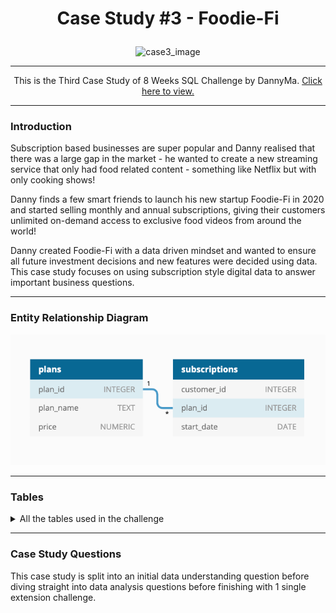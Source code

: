 
<h1><p align="center">Case Study #3 - Foodie-Fi</p></h1>

<div align='center'><img src='https://8weeksqlchallenge.com/images/case-study-designs/3.png' alt="case3_image" width="500"/></div>
<hr>
<p align='center'>This is the Third Case Study of 8 Weeks SQL Challenge by DannyMa.
<a href="https://8weeksqlchallenge.com/case-study-3/" rel="nofollow">Click here to view.</a>
</p>
<hr>

### Introduction
Subscription based businesses are super popular and Danny realised that there was a large gap in the market - he wanted to create a new streaming service that only had food related content - something like Netflix but with only cooking shows!

Danny finds a few smart friends to launch his new startup Foodie-Fi in 2020 and started selling monthly and annual subscriptions, giving their customers unlimited on-demand access to exclusive food videos from around the world!

Danny created Foodie-Fi with a data driven mindset and wanted to ensure all future investment decisions and new features were decided using data. This case study focuses on using subscription style digital data to answer important business questions.
<hr>

### Entity Relationship Diagram
<div align='center'><img src="https://github.com/Batchaaaaan/SQL_challenge/blob/main/Case%233_Foodie_Fi/images/case-study-3-erd.png?raw=true" alt='case2_entity' width='700'></div>

<hr>

### Tables
<details><summary> All the tables used in the challenge</summary>
   
   ### Table 1: plans
  Customers can choose which plans to join Foodie-Fi when they first sign up.
  
  Basic plan customers have limited access and can only stream their videos and is only available monthly at $9.90
  
  Pro plan customers have no watch time limits and are able to download videos for offline viewing. Pro plans start at $19.90 a month or $199 for an annual subscription.
  
  Customers can sign up to an initial 7 day free trial will automatically continue with the pro monthly subscription plan unless they cancel, downgrade to basic or upgrade to an annual pro plan at any point during the trial.
  
  When customers cancel their Foodie-Fi service - they will have a churn plan record with a null price but their plan will continue until the end of the billing period.
   
 <table>
    <thead>
      <tr>
        <th>plan_id</th>
        <th>plan_name</th>
        <th>price</th>
      </tr>
    </thead>
    <tbody>
      <tr>
        <td>0</td>
        <td>trial</td>
        <td>0</td>
      </tr>
      <tr>
        <td>1</td>
        <td>basic monthly</td>
        <td>9.90</td>
      </tr>
      <tr>
        <td>2</td>
        <td>pro monthly</td>
        <td>19.90</td>
      </tr>
      <tr>
        <td>3</td>
        <td>pro annual</td>
        <td>199</td>
      </tr>
      <tr>
        <td>4</td>
        <td>churn</td>
        <td>null</td>
      </tr>
    </tbody>
  </table>
  <hr>
  
   ### Table 2: subscriptions
   Customer subscriptions show the exact date where their specific plan_id starts.

  If customers downgrade from a pro plan or cancel their subscription - the higher plan will remain in place until the period is over - the start_date in the subscriptions table will reflect the date that the actual plan changes.
  
  When customers upgrade their account from a basic plan to a pro or annual pro plan - the higher plan will take effect straightaway.
  
  When customers churn - they will keep their access until the end of their current billing period but the start_date will be technically the day they decided to cancel their service.

<table>
    <thead>
      <tr>
        <th>customer_id</th>
        <th>plan_id</th>
        <th>start_date</th>
      </tr>
    </thead>
    <tbody>
      <tr>
        <td>1</td>
        <td>0</td>
        <td>2020-08-01</td>
      </tr>
      <tr>
        <td>1</td>
        <td>1</td>
        <td>2020-08-08</td>
      </tr>
      <tr>
        <td>2</td>
        <td>0</td>
        <td>2020-09-20</td>
      </tr>
      <tr>
        <td>2</td>
        <td>3</td>
        <td>2020-09-27</td>
      </tr>
      <tr>
        <td>11</td>
        <td>0</td>
        <td>2020-11-19</td>
      </tr>
      <tr>
        <td>11</td>
        <td>4</td>
        <td>2020-11-26</td>
      </tr>
      <tr>
        <td>13</td>
        <td>0</td>
        <td>2020-12-15</td>
      </tr>
      <tr>
        <td>13</td>
        <td>1</td>
        <td>2020-12-22</td>
      </tr>
      <tr>
        <td>13</td>
        <td>2</td>
        <td>2021-03-29</td>
      </tr>
      <tr>
        <td>15</td>
        <td>0</td>
        <td>2020-03-17</td>
      </tr>
      <tr>
        <td>15</td>
        <td>2</td>
        <td>2020-03-24</td>
      </tr>
      <tr>
        <td>15</td>
        <td>4</td>
        <td>2020-04-29</td>
      </tr>
      <tr>
        <td>16</td>
        <td>0</td>
        <td>2020-05-31</td>
      </tr>
      <tr>
        <td>16</td>
        <td>1</td>
        <td>2020-06-07</td>
      </tr>
      <tr>
        <td>16</td>
        <td>3</td>
        <td>2020-10-21</td>
      </tr>
      <tr>
        <td>18</td>
        <td>0</td>
        <td>2020-07-06</td>
      </tr>
      <tr>
        <td>18</td>
        <td>2</td>
        <td>2020-07-13</td>
      </tr>
      <tr>
        <td>19</td>
        <td>0</td>
        <td>2020-06-22</td>
      </tr>
      <tr>
        <td>19</td>
        <td>2</td>
        <td>2020-06-29</td>
      </tr>
      <tr>
        <td>19</td>
        <td>3</td>
        <td>2020-08-29</td>
      </tr>
    </tbody>
  </table>

  </details>
<hr>

### Case Study Questions

This case study is split into an initial data understanding question before diving straight into data analysis questions before finishing with 1 single extension challenge.
